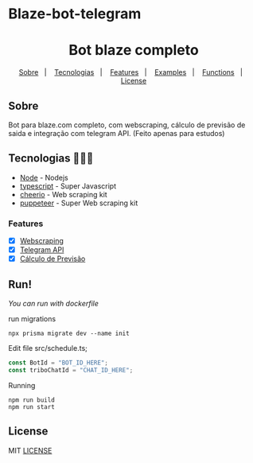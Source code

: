 # Blaze-bot-telegram

<h1 align="center">Bot blaze completo</h1>

<p align="center">
  <a href="#about">Sobre</a>&nbsp;&nbsp;&nbsp;|&nbsp;&nbsp;&nbsp;
  <a href="#technologies">Tecnologias</a>&nbsp;&nbsp;&nbsp;|&nbsp;&nbsp;&nbsp;
  <a href="#Features">Features</a>&nbsp;&nbsp;&nbsp;|&nbsp;&nbsp;&nbsp;
  <a href="#Examples">Examples</a>&nbsp;&nbsp;&nbsp;|&nbsp;&nbsp;&nbsp;
  <a href="#Run">Functions</a>&nbsp;&nbsp;&nbsp;|&nbsp;&nbsp;&nbsp;
  <a href="#license">License</a>
</p>

## Sobre

<div id="Sobre"></div>

Bot para blaze.com completo, com webscraping, cálculo de previsão de saida e integração com telegram API. (Feito apenas para estudos)

## Tecnologias 🐱‍🏍🎂

<div id="Tecnologias"></div>

- [Node](http://nodejs.org/) - Nodejs
- [typescript](https://www.typescriptlang.org/) - Super Javascript
- [cheerio](https://cheerio.js.org/) - Web scraping kit
- [puppeteer](https://www.npmjs.com/package/puppeteer) - Super Web scraping kit

### Features

<div id="Features"></div>

- [x] [Webscraping](#Webscraping)
- [x] [Telegram API](#Telegram)
- [x] [Cálculo de Previsão](#Calculo)

<div id="Run"></div>

## Run!

_You can run with dockerfile_

run migrations

```Prisma
npx prisma migrate dev --name init
```

Edit file src/schedule.ts;

```js
const BotId = "BOT_ID_HERE";
const triboChatId = "CHAT_ID_HERE";
```

Running

```npm
npm run build
npm run start
```

## License

<div id="license"></div>

MIT [LICENSE](LICENSE.md)
